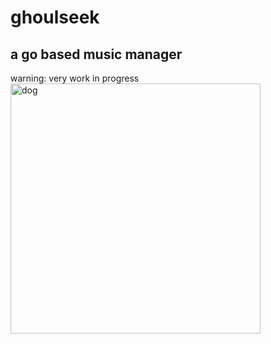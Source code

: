 # ghoulseek
## a go based music manager

warning: very work in progress
<img width="400" height="400" alt="dog" src="https://github.com/user-attachments/assets/886ab8a4-576c-46d4-8dd7-eeb46f220f48" />
